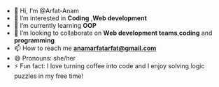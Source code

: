 - 👋 Hi, I’m @Arfat-Anam
- 👀 I’m interested in **Coding** ,**Web development**
- 🌱 I’m currently learning **OOP**
- 💞️ I’m looking to collaborate on **Web development teams**,**coding** and **programming**
- 📫 How to reach me **anamarfatarfat@gmail.com**
- 😄 Pronouns: she/her
- ⚡ Fun fact: 
I love turning coffee into code and I enjoy solving logic puzzles in  my free time!
<!---
### Let's connect and build something amazing together!

[LinkedIn](https://www.linkedin.com/in/anam-arfat-arfat-634232305?trk=contact-info).

Arfat-Anam/Arfat-Anam is a ✨ special ✨ repository because its `README.md` (this file) appears on your GitHub profile.
You can click the Preview link to take a look at your changes.
--->
